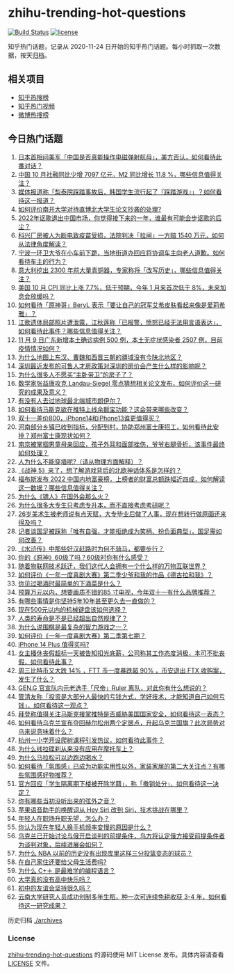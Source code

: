 # zhihu-trending-hot-questions

[![Build Status](https://github.com/justjavac/zhihu-trending-hot-questions/workflows/ci/badge.svg?branch=master)](https://github.com/justjavac/zhihu-trending-hot-questions/actions)
[![license](https://img.shields.io/github/license/justjavac/zhihu-trending-hot-questions)](https://github.com/justjavac/zhihu-trending-hot-questions/blob/master/LICENSE)

知乎热门话题，记录从 2020-11-24 日开始的知乎热门话题。每小时抓取一次数据，按天[归档](./archives)。

## 相关项目

- [知乎热搜榜](https://github.com/justjavac/zhihu-trending-top-search)
- [知乎热门视频](https://github.com/justjavac/zhihu-trending-hot-video)
- [微博热搜榜](https://github.com/justjavac/weibo-trending-hot-search)

## 今日热门话题

<!-- BEGIN -->
<!-- 最后更新时间 Fri Nov 11 2022 05:20:15 GMT+0800 (China Standard Time) -->

1. [日本首相问美军「中国是否真能操作电磁弹射航母」，美方否认，如何看待此番对话？](https://www.zhihu.com/question/565817907)
1. [中国 10 月社融同比少增 7097 亿元，M2 同比增长 11.8 %，哪些信息值得关注？](https://www.zhihu.com/question/565839351)
1. [媒体报道称「梨泰院踩踏事故后，韩国学生流行起了『踩踏游戏』」？如何看待这一报道？](https://www.zhihu.com/question/565831316)
1. [如何评价南开大学对待直博北大学生论文抄袭的处理?](https://www.zhihu.com/question/565565085)
1. [2022年讴歌退出中国市场，你觉得接下来的一年，谁最有可能会步讴歌的后尘？](https://www.zhihu.com/question/563952782)
1. [科兴厂房被人为断电致疫苗受损，法院判决「拉闸」一方赔 1540 万元，如何从法律角度解读？](https://www.zhihu.com/question/565748479)
1. [宁波一环卫大爷在小车前下跪，当地街道办回应将协调车主向老人道歉。如何看待车主的行为？](https://www.zhihu.com/question/565567619)
1. [意大利挖出 2300 年前大量青铜器，专家称将「改写历史」，哪些信息值得关注？](https://www.zhihu.com/question/565635855)
1. [美国 10 月 CPI 同比上涨 7.7%，低于预期，今年 1 月来首次低于 8%，未来加息会放缓吗？](https://www.zhihu.com/question/565858604)
1. [如何看待「原神哥」BeryL 表示「要让自己的冠军艾希皮肤看起来像是爱莉希雅」？](https://www.zhihu.com/question/565042422)
1. [江歌遗体局部照片遭泄露，江秋莲称「已报警，愤怒已经无法用言语表达」，如何看待此事件？哪些信息值得关注？](https://www.zhihu.com/question/565631355)
1. [11 月 9 日广东新增本土确诊病例 500 例，本土无症状感染者 2507 例，目前疫情情况如何？](https://www.zhihu.com/question/565773102)
1. [为什么地图上东汉、曹魏和西晋三朝的疆域没有今陕北地区？](https://www.zhihu.com/question/303188259)
1. [深圳最近发布的可售人才房政策对深圳的房价会产生什么样的影响呢？](https://www.zhihu.com/question/565781282)
1. [为什么很多人不愿买“主卧带卫”的房子了？](https://www.zhihu.com/question/565359085)
1. [数学家张益唐攻克 Landau-Siegel 零点猜想相关论文发布，如何评价这一研究的成果及意义？](https://www.zhihu.com/question/564799818)
1. [有没有人去过地球最北端城市朗伊尔？](https://www.zhihu.com/question/24884866)
1. [如何看待马斯克欲在推特上线余额宝功能？这会带来哪些改变？](https://www.zhihu.com/question/565796306)
1. [双十一差价800，iPhone14和iPhone13谁更值得买？](https://www.zhihu.com/question/563127813)
1. [河南部分乡镇已收到指标，分配到村，协助郑州富士康招工，如何看待此安排？郑州富士康现状如何？](https://www.zhihu.com/question/565808891)
1. [南京被掌掴男童母亲回应，孩子外耳和面部挫伤，爷爷右腿骨折，该事件最终如何处理？](https://www.zhihu.com/question/565626125)
1. [人为什么不能穿墙呢?（请从物理方面解释）？](https://www.zhihu.com/question/304966362)
1. [《战神 5》来了，想了解游戏背后的北欧神话体系是怎样的？](https://www.zhihu.com/question/564245894)
1. [福布斯发布 2022 中国内地富豪榜，上榜者的财富总额跌幅近四成，如何解读这一数据？哪些信息值得关注？](https://www.zhihu.com/question/565788031)
1. [为什么《镖人》在国外会那么火？](https://www.zhihu.com/question/565179246)
1. [为什么很多大专生只考虑专升本，而不直接考虑考研呢？](https://www.zhihu.com/question/527533497)
1. [26岁美术生被老师说有点天赋，大专毕业后做了人事，现在想转行做原画还来得及吗？](https://www.zhihu.com/question/564056956)
1. [记者谈国足被踩称「唯有自强，才能拒绝成为笑柄、扮负面典型」，国足需如何改善？](https://www.zhihu.com/question/565228020)
1. [《水浒传》中那些好汉赶路时为何不骑马，都要步行？](https://www.zhihu.com/question/565440626)
1. [你的《原神》60级了吗？60级时你有什么感受？](https://www.zhihu.com/question/565783576)
1. [随着物联网技术跃迁，我们这代人会拥有一个什么样的万物互联世界？](https://www.zhihu.com/question/565561119)
1. [如何评价《一年一度喜剧大赛》第二季少爷和我的作品《德古拉和我》？](https://www.zhihu.com/question/565844204)
1. [你见过喝酒时最简单的下酒菜是什么？](https://www.zhihu.com/question/432676988)
1. [预算万元以内，想要画质不错的85 寸电视，今年双十一有什么品牌推荐？](https://www.zhihu.com/question/564445908)
1. [有哪些事情是你坚持5年10年甚至更久去一直做的？](https://www.zhihu.com/question/558528972)
1. [现在500元以内的机械键盘该如何选择？](https://www.zhihu.com/question/463473264)
1. [人类的寿命是不是已经超出自然规律了？](https://www.zhihu.com/question/371844479)
1. [为什么说围棋是最复杂的智力游戏之一？](https://www.zhihu.com/question/307565177)
1. [如何评价《一年一度喜剧大赛》第二季第七期？](https://www.zhihu.com/question/565844003)
1. [iPhone 14 Plus 值得买吗?](https://www.zhihu.com/question/552677679)
1. [女主播休丧假超标一天被告知扣光底薪，公司称其工作态度消极，本可不批丧假，如何看待此事？](https://www.zhihu.com/question/565418216)
1. [周三比特币又大跌 14% ，FTT 币一度暴跌超 90% ，币安退出 FTX 收购案，发生了什么？](https://www.zhihu.com/question/565771900)
1. [GEN.G 官宣队内元老选手「尺帝」Ruler 离队，对此你有什么想说的？](https://www.zhihu.com/question/565827069)
1. [管清友称「投资是大部分人最快的亏钱方式，学好技术，才能知道自己如何亏钱」，如何看待这一观点？](https://www.zhihu.com/question/565834891)
1. [拜登称值得关注马斯克接掌推特是否威胁美国国家安全，如何看待这一表态？](https://www.zhihu.com/question/565785944)
1. [如何看待乌克兰宣布夺回赫尔松州两个定居点，升起乌克兰国旗？此次局势对乌来说意味着什么？](https://www.zhihu.com/question/565761047)
1. [杭州一小学开设爬树课程引发热议，如何看待此事件？](https://www.zhihu.com/question/565783612)
1. [为什么线拉碟刹从来没有应用在摩托车上？](https://www.zhihu.com/question/565724905)
1. [为什么马拉松可以边跑边喝水？](https://www.zhihu.com/question/504458591)
1. [如何看待「氛围感」已成为功能实用性以外，家装家居的第二大关注点？有哪些氛围感好物推荐？](https://www.zhihu.com/question/565790476)
1. [官方回应「学生隔离期下楼被开除学籍」，称「撤销处分」，如何看待这一决定？](https://www.zhihu.com/question/565640874)
1. [你有哪些当初没听出来的弦外之音？](https://www.zhihu.com/question/62862636)
1. [苹果语音助手的唤醒词从 Hey Siri 改到 Siri，技术挑战在哪里？](https://www.zhihu.com/question/565346875)
1. [年轻人在职场升职无望，怎么办？](https://www.zhihu.com/question/563599341)
1. [你认为现在年轻人换手机频率变慢的原因是什么？](https://www.zhihu.com/question/559733121)
1. [乌克兰已开始讨论与俄开启谈判的前提条件，乌方将认定俄方接受前提条件者为谈判对象，后续进展会如何？](https://www.zhihu.com/question/565835944)
1. [为什么 NBA 以前的历史没有出现库里这样三分投篮变态的球员？](https://www.zhihu.com/question/39862493)
1. [在自己家住还要给父母生活费吗?](https://www.zhihu.com/question/564318115)
1. [为什么 C+＋ 是最难学的编程语言？](https://www.zhihu.com/question/564160336)
1. [大学真的没有高中快乐吗？](https://www.zhihu.com/question/565004017)
1. [初中的友谊会坚持很久吗？](https://www.zhihu.com/question/565166155)
1. [云南大学研究人员成功创制多年生稻，种一次可连续免耕收获 3-4 年，如何看待这一研究成果？](https://www.zhihu.com/question/565748504)

<!-- END -->

历史归档 [./archives](./archives)

### License

[zhihu-trending-hot-questions](https://github.com/justjavac/zhihu-trending-hot-questions)
的源码使用 MIT License 发布。具体内容请查看 [LICENSE](./LICENSE) 文件。
